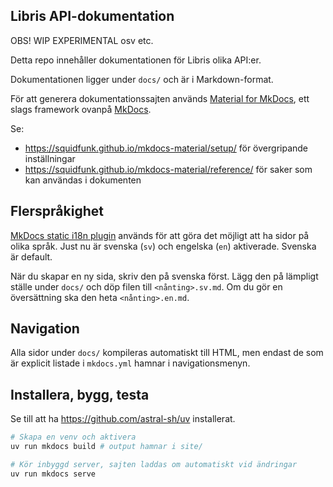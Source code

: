 ## Libris API-dokumentation

OBS! WIP EXPERIMENTAL osv etc.

Detta repo innehåller dokumentationen för Libris olika API:er.

Dokumentationen ligger under `docs/` och är i Markdown-format.

För att generera dokumentationssajten används [Material for MkDocs](https://squidfunk.github.io/mkdocs-material/), ett slags framework ovanpå [MkDocs](https://www.mkdocs.org/).

Se:

* https://squidfunk.github.io/mkdocs-material/setup/ för övergripande inställningar
* https://squidfunk.github.io/mkdocs-material/reference/ för saker som kan användas i dokumenten

## Flerspråkighet

[MkDocs static i18n plugin](https://github.com/ultrabug/mkdocs-static-i18n) används för att göra det möjligt att ha sidor på olika språk. Just nu är svenska (`sv`) och engelska (`en`) aktiverade. Svenska är default.

När du skapar en ny sida, skriv den på svenska först. Lägg den på lämpligt ställe under `docs/` och döp filen till `<nånting>.sv.md`. Om du gör en översättning ska den heta `<nånting>.en.md`.

## Navigation

Alla sidor under `docs/` kompileras automatiskt till HTML, men endast de som är explicit listade i `mkdocs.yml` hamnar i navigationsmenyn.

## Installera, bygg, testa

Se till att ha https://github.com/astral-sh/uv installerat.

```bash
# Skapa en venv och aktivera
uv run mkdocs build # output hamnar i site/

# Kör inbyggd server, sajten laddas om automatiskt vid ändringar
uv run mkdocs serve
```
